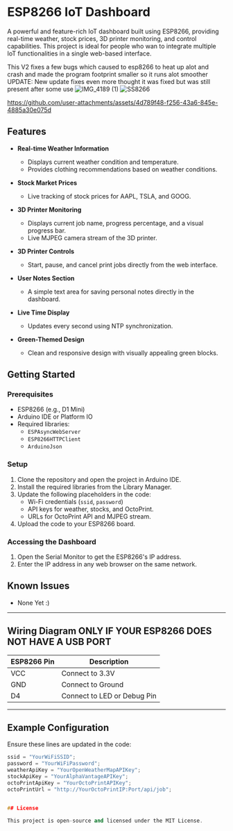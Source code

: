 # ESP8266 IoT Dashboard

A powerful and feature-rich IoT dashboard built using ESP8266, providing real-time weather, stock prices, 3D printer monitoring, and control capabilities. This project is ideal for people who wan to integrate multiple IoT functionalities in a single web-based interface.

This V2 fixes a few bugs which caused to esp8266 to heat up alot and crash and made the program footprint smaller so it runs alot smoother UPDATE: New update fixes even more thought it was fixed but was still present after some use 
![IMG_4189 (1)](https://github.com/user-attachments/assets/c49e404c-37e2-4438-b34f-66f13a6b6519)
![SS8266](https://github.com/user-attachments/assets/82863979-3a43-4d00-a298-62c52ce63d28)

https://github.com/user-attachments/assets/4d789f48-f256-43a6-845e-4885a30e075d


## Features

- **Real-time Weather Information**
  - Displays current weather condition and temperature.
  - Provides clothing recommendations based on weather conditions.

- **Stock Market Prices**
  - Live tracking of stock prices for AAPL, TSLA, and GOOG.

- **3D Printer Monitoring**
  - Displays current job name, progress percentage, and a visual progress bar.
  - Live MJPEG camera stream of the 3D printer.

- **3D Printer Controls**
  - Start, pause, and cancel print jobs directly from the web interface.

- **User Notes Section**
  - A simple text area for saving personal notes directly in the dashboard.

- **Live Time Display**
  - Updates every second using NTP synchronization.

- **Green-Themed Design**
  - Clean and responsive design with visually appealing green blocks.

## Getting Started

### Prerequisites

- ESP8266 (e.g., D1 Mini)
- Arduino IDE or Platform IO
- Required libraries:
  - `ESPAsyncWebServer`
  - `ESP8266HTTPClient`
  - `ArduinoJson`

### Setup

1. Clone the repository and open the project in Arduino IDE.
2. Install the required libraries from the Library Manager.
3. Update the following placeholders in the code:
   - Wi-Fi credentials (`ssid`, `password`)
   - API keys for weather, stocks, and OctoPrint.
   - URLs for OctoPrint API and MJPEG stream.
4. Upload the code to your ESP8266 board.

### Accessing the Dashboard

1. Open the Serial Monitor to get the ESP8266's IP address.
2. Enter the IP address in any web browser on the same network.

## Known Issues

- None Yet :)

---

## Wiring Diagram ONLY IF YOUR ESP8266 DOES NOT HAVE A USB PORT

| ESP8266 Pin | Description         |
|-------------|---------------------|
| VCC         | Connect to 3.3V    |
| GND         | Connect to Ground  |
| D4          | Connect to LED or Debug Pin |

---

## Example Configuration

Ensure these lines are updated in the code:
```cpp
ssid = "YourWiFiSSID";
password = "YourWiFiPassword";
weatherApiKey = "YourOpenWeatherMapAPIKey";
stockApiKey = "YourAlphaVantageAPIKey";
octoPrintApiKey = "YourOctoPrintAPIKey";
octoPrintUrl = "http://YourOctoPrintIP:Port/api/job";


## License

This project is open-source and licensed under the MIT License.
